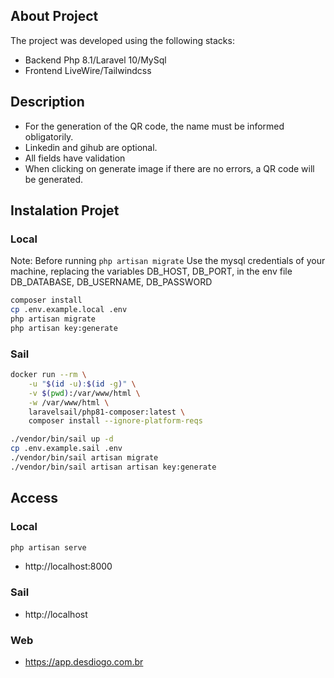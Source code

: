 ## About Project

The project was developed using the following stacks:

- Backend Php 8.1/Laravel 10/MySql
- Frontend LiveWire/Tailwindcss

## Description

- For the generation of the QR code, the name must be informed obligatorily.
- Linkedin and gihub are optional.
- All fields have validation
- When clicking on generate image if there are no errors, a QR code will be generated.

## Instalation Projet

### Local

Note: Before running ```php artisan migrate``` Use the mysql credentials of your machine, replacing the variables DB_HOST, DB_PORT, in the env file
DB_DATABASE, DB_USERNAME, DB_PASSWORD

```bash
composer install
cp .env.example.local .env
php artisan migrate
php artisan key:generate
```

### Sail

```bash
docker run --rm \
    -u "$(id -u):$(id -g)" \
    -v $(pwd):/var/www/html \
    -w /var/www/html \
    laravelsail/php81-composer:latest \
    composer install --ignore-platform-reqs

./vendor/bin/sail up -d
cp .env.example.sail .env
./vendor/bin/sail artisan migrate
./vendor/bin/sail artisan artisan key:generate
```

## Access

### Local

```bash
php artisan serve
```

- http://localhost:8000

### Sail

- http://localhost

### Web
- https://app.desdiogo.com.br
